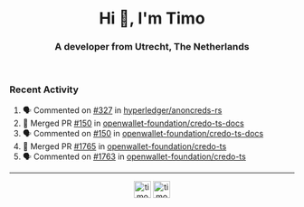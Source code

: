 <h1 align="center">Hi 👋, I'm Timo</h1>
<h3 align="center">A developer from Utrecht, The Netherlands</h3>
<br/>
<!-- https://github.com/rahuldkjain/github-profile-readme-generator --!>

<!--  <p align="left"><img src="https://github-readme-stats.vercel.app/api?username=timoglastra&show_icons=true&count_private=true&" alt="timoglastra" /></p> --!>

<!--
Github language stats
<p align="left"><img src="https://github-readme-stats.vercel.app/api/top-langs/?username=timoglastra&layout=compact" alt="timoglastra" /><p>
-->

<!-- Codestats language stats -->
<!-- <p align="left"><img src="https://codestats-readme.vercel.app/api/top-langs/?username=timoglastra&layout=compact&language_count=12" alt="timoglastra" /><p>    --!>
  
<h3>Recent Activity</h3>

<!--START_SECTION:activity-->
1. 🗣 Commented on [#327](https://github.com/hyperledger/anoncreds-rs/pull/327#issuecomment-1947581054) in [hyperledger/anoncreds-rs](https://github.com/hyperledger/anoncreds-rs)
2. 🎉 Merged PR [#150](https://github.com/openwallet-foundation/credo-ts-docs/pull/150) in [openwallet-foundation/credo-ts-docs](https://github.com/openwallet-foundation/credo-ts-docs)
3. 🗣 Commented on [#150](https://github.com/openwallet-foundation/credo-ts-docs/pull/150#issuecomment-1946454200) in [openwallet-foundation/credo-ts-docs](https://github.com/openwallet-foundation/credo-ts-docs)
4. 🎉 Merged PR [#1765](https://github.com/openwallet-foundation/credo-ts/pull/1765) in [openwallet-foundation/credo-ts](https://github.com/openwallet-foundation/credo-ts)
5. 🗣 Commented on [#1763](https://github.com/openwallet-foundation/credo-ts/issues/1763#issuecomment-1946346789) in [openwallet-foundation/credo-ts](https://github.com/openwallet-foundation/credo-ts)
<!--END_SECTION:activity-->

---

<p align="center">
<a href="https://twitter.com/timoglastra" target="blank"><img align="center" src="https://cdn.jsdelivr.net/npm/simple-icons@3.0.1/icons/twitter.svg" alt="timoglastra" height="30" width="30" /></a>
<a href="https://linkedin.com/in/timoglastra" target="blank"><img align="center" src="https://cdn.jsdelivr.net/npm/simple-icons@3.0.1/icons/linkedin.svg" alt="timoglastra" height="30" width="30" /></a>
</p>



